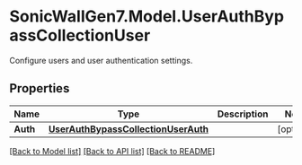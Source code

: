 # SonicWallGen7.Model.UserAuthBypassCollectionUser
Configure users and user authentication settings.

## Properties

Name | Type | Description | Notes
------------ | ------------- | ------------- | -------------
**Auth** | [**UserAuthBypassCollectionUserAuth**](UserAuthBypassCollectionUserAuth.md) |  | [optional] 

[[Back to Model list]](../README.md#documentation-for-models) [[Back to API list]](../README.md#documentation-for-api-endpoints) [[Back to README]](../README.md)

